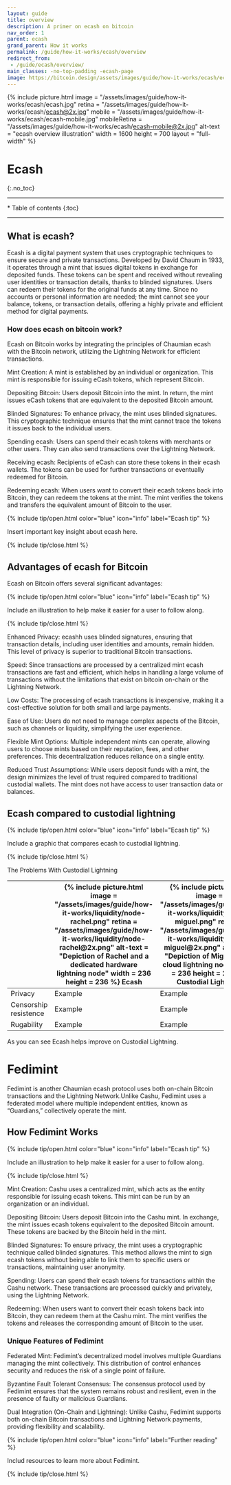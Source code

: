 ```yaml
---
layout: guide
title: overview
description: A primer on ecash on bitcoin
nav_order: 1
parent: ecash
grand_parent: How it works
permalink: /guide/how-it-works/ecash/overview
redirect_from:
 - /guide/ecash/overview/
main_classes: -no-top-padding -ecash-page
image: https://bitcoin.design/assets/images/guide/how-it-works/ecash/ecash.jpg
---
```


{% include picture.html
   image = "/assets/images/guide/how-it-works/ecash/ecash.jpg"
   retina = "/assets/images/guide/how-it-works/ecash/ecash@2x.jpg"
   mobile = "/assets/images/guide/how-it-works/ecash/ecash-mobile.jpg"
   mobileRetina = "/assets/images/guide/how-it-works/ecash/ecash-mobile@2x.jpg"
   alt-text = "ecash overview illustration"
   width = 1600
   height = 700
   layout = "full-width"
%}

<!--

Editor's notes

Figma file: https://www.figma.com/file/ZwRT4mZZ4UNGtsfLz22m8M/Liquidity?node-id=0%3A1
Figma file for channel reserve UI's: https://www.figma.com/file/6iJpftEbajA3y1ylXQxsrl/Channel-reserve

-->

# Ecash
{:.no_toc}

---

<div class="glossary-toc" markdown="1">
* Table of contents
{:toc}
</div>

---
## What is ecash?

Ecash is a digital payment system that uses cryptographic techniques to ensure secure and private transactions. Developed by David Chaum in 1933, it operates through a mint that issues digital tokens in exchange for deposited funds. These tokens can be spent and received without revealing user identities or transaction details, thanks to blinded signatures. Users can redeem their tokens for the original funds at any time. Since no accounts or personal information are needed; the mint cannot see your balance, tokens, or transaction details, offering a highly private and efficient method for digital payments.

### How does ecash on bitcoin work?

Ecash on Bitcoin works by integrating the principles of Chaumian ecash with the Bitcoin network, utilizing the Lightning Network for efficient transactions.

Mint Creation:
A mint is established by an individual or organization. This mint is responsible for issuing eCash tokens, which represent Bitcoin.

Depositing Bitcoin:
Users deposit Bitcoin into the mint. In return, the mint issues eCash tokens that are equivalent to the deposited Bitcoin amount.

Blinded Signatures:
To enhance privacy, the mint uses blinded signatures. This cryptographic technique ensures that the mint cannot trace the tokens it issues back to the individual users.

Spending ecash:
Users can spend their ecash tokens with merchants or other users. They can also send transactions over the Lightning Network.

Receiving ecash:
Recipients of eCash can store these tokens in their ecash wallets. The tokens can be used for further transactions or eventually redeemed for Bitcoin.

Redeeming ecash:
When users want to convert their ecash tokens back into Bitcoin, they can redeem the tokens at the mint. The mint verifies the tokens and transfers the equivalent amount of Bitcoin to the user.

{% include tip/open.html color="blue" icon="info" label="Ecash tip" %}

Insert important key insight about ecash here.

{% include tip/close.html %}

## Advantages of ecash for Bitcoin

Ecash on Bitcoin offers several significant advantages:

{% include tip/open.html color="blue" icon="info" label="Ecash tip" %}

Include an illustration to help make it easier for a user to follow along.

{% include tip/close.html %}

Enhanced Privacy: ecashh uses blinded signatures, ensuring that transaction details, including user identities and amounts, remain hidden. This level of privacy is superior to traditional Bitcoin transactions.

Speed: Since transactions are processed by a centralized mint ecash transactions are fast and efficient, which helps in handling a large volume of transactions without the limitations that exist on bitcoin on-chain or the Lightning Network.

Low Costs: The processing of ecash transactions is inexpensive, making it a cost-effective solution for both small and large payments.

Ease of Use: Users do not need to manage complex aspects of the Bitcoin, such as channels or liquidity, simplifying the user experience.

Flexible Mint Options: Multiple independent mints can operate, allowing users to choose mints based on their reputation, fees, and other preferences. This decentralization reduces reliance on a single entity.

Reduced Trust Assumptions: While users deposit funds with a mint, the design minimizes the level of trust required compared to traditional custodial wallets. The mint does not have access to user transaction data or balances.

## Ecash compared to custodial lightning

{% include tip/open.html color="blue" icon="info" label="Ecash tip" %}

Include a graphic that compares ecash to custodial lightning.

{% include tip/close.html %}

The Problems With Custodial Lightning

<div class="nodes -full-width" markdown="1">
   <table>
      <thead>
         <tr>
            <th>&nbsp;</th>
            <th>
               {% include picture.html
                  image = "/assets/images/guide/how-it-works/liquidity/node-rachel.png"
                  retina = "/assets/images/guide/how-it-works/liquidity/node-rachel@2x.png"
                  alt-text = "Depiction of Rachel and a dedicated hardware lightning node"
                  width = 236
                  height = 236
               %}
               Ecash
            </th>
            <th>
               {% include picture.html
                  image = "/assets/images/guide/how-it-works/liquidity/node-miguel.png"
                  retina = "/assets/images/guide/how-it-works/liquidity/node-miguel@2x.png"
                  alt-text = "Depiction of Miguel and a cloud lightning node"
                  width = 236
                  height = 236
               %}
               Custodial Lightning
            </th>
         </tr>
      </thead>
      <tbody>
         <tr>
            <td>Privacy</td>
            <td>Example</td>
            <td>Example</td>
         </tr>
         <tr>
            <td>Censorship resistence</td>
            <td>Example</td>
            <td>Example</td>
         </tr>
         <tr>
            <td>Rugability</td>
            <td>Example</td>
            <td>Example</td>
         </tr>
      </tbody>
   </table>
</div>

As you can see Ecash helps improve on Custodial Lightning.

# Fedimint
Fedimint is another Chaumian ecash protocol uses both on-chain Bitcoin transactions and the Lightning Network.Unlike Cashu, Fedimint uses a federated model where multiple independent entities, known as “Guardians,” collectively operate the mint. 

## How Fedimint Works

{% include tip/open.html color="blue" icon="info" label="Ecash tip" %}

Include an illustration to help make it easier for a user to follow along.

{% include tip/close.html %}

Mint Creation:
Cashu uses a centralized mint, which acts as the entity responsible for issuing ecash tokens. This mint can be run by an organization or an individual.

Depositing Bitcoin:
Users deposit Bitcoin into the Cashu mint. In exchange, the mint issues ecash tokens equivalent to the deposited Bitcoin amount. These tokens are backed by the Bitcoin held in the mint.

Blinded Signatures:
To ensure privacy, the mint uses a cryptographic technique called blinded signatures. This method allows the mint to sign ecash tokens without being able to link them to specific users or transactions, maintaining user anonymity.

Spending:
Users can spend their ecash tokens for transactions within the Cashu network. These transactions are processed quickly and privately, using  the Lightning Network.

Redeeming:
When users want to convert their ecash tokens back into Bitcoin, they can redeem them at the Cashu mint. The mint verifies the tokens and releases the corresponding amount of Bitcoin to the user.

### Unique Features of Fedimint

Federated Mint:
Fedimint’s decentralized model involves multiple Guardians managing the mint collectively. This distribution of control enhances security and reduces the risk of a single point of failure.

Byzantine Fault Tolerant Consensus:
The consensus protocol used by Fedimint ensures that the system remains robust and resilient, even in the presence of faulty or malicious Guardians.

Dual Integration (On-Chain and Lightning):
Unlike Cashu, Fedimint supports both on-chain Bitcoin transactions and Lightning Network payments, providing flexibility and scalability.

{% include tip/open.html color="blue" icon="info" label="Further reading" %}

Includ resources to learn more about Fedimint.

{% include tip/close.html %}
